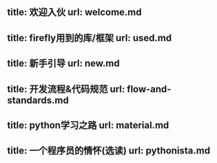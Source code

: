 title: 欢迎入伙
url: welcome.md
-------
title: firefly用到的库/框架
url: used.md
-------
title: 新手引导
url: new.md
-------
title: 开发流程&代码规范
url: flow-and-standards.md
-------
title: python学习之路
url: material.md
-------
title: 一个程序员的情怀(选读)
url: pythonista.md
-------
